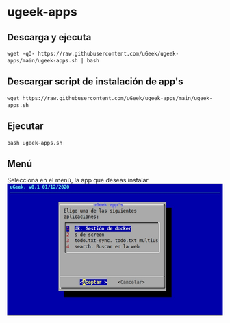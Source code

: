# ugeek-apps

## Descarga y ejecuta
```
wget -qO- https://raw.githubusercontent.com/uGeek/ugeek-apps/main/ugeek-apps.sh | bash
``` 



## Descargar script de instalación de app's

```
wget https://raw.githubusercontent.com/uGeek/ugeek-apps/main/ugeek-apps.sh
```

## Ejecutar
```
bash ugeek-apps.sh
```

## Menú
Selecciona en el menú, la app que deseas instalar
![ugeek-apps](ugeek-apps.jpg)
